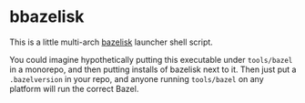 # bbazelisk

This is a little multi-arch [bazelisk][0] launcher shell script.

You could imagine hypothetically putting this executable under `tools/bazel` in a monorepo,
and then putting installs of bazelisk next to it. Then just put a `.bazelversion` in your repo,
and anyone running `tools/bazel` on any platform will run the correct Bazel.

[0]: https://github.com/bazelbuild/bazelisk
